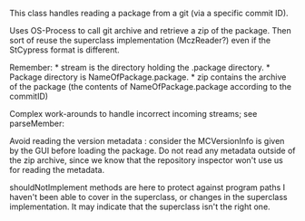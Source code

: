 This class handles reading a package from a git (via a specific commit ID).

Uses OS-Process to call git archive and retrieve a zip of the package. Then sort of reuse the superclass implementation (MczReader?) even if the StCypress format is different.

Remember:
	* stream is the directory holding the .package directory.
	* Package directory is NameOfPackage.package.
	* zip contains the archive of the package (the contents of NameOfPackage.package according to the commitID)
	
Complex work-arounds to handle incorrect incoming streams; see parseMember:

Avoid reading the version metadata : consider the MCVersionInfo is given by the GUI before loading the package. Do not read any metadata outside of the zip archive, since we know that the repository inspector won't use us for reading the metadata.

shouldNotImplement methods are here to protect against program paths I haven't been able to cover in the superclass, or changes in the superclass implementation. It may indicate that the superclass isn't the right one.